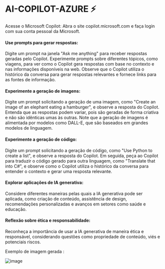 # AI-COPILOT-AZURE ⚡

Acesse o Microsoft Copilot: Abra o site copilot.microsoft.com e faça login com sua conta pessoal da Microsoft.

#### Use prompts para gerar respostas:

Digite um prompt na janela "Ask me anything" para receber respostas geradas pelo Copilot.
Experimente prompts sobre diferentes tópicos, como viagens, para ver como o Copilot gera respostas com base no contexto e nas informações disponíveis na web.
Observe que o Copilot utiliza o histórico da conversa para gerar respostas relevantes e fornece links para as fontes de informação.

#### Experimente a geração de imagens:

Digite um prompt solicitando a geração de uma imagem, como "Create an image of an elephant eating a hamburger", e observe a resposta do Copilot.
Entenda que as respostas podem variar, pois são geradas de forma criativa e não são idênticas umas às outras.
Note que a geração de imagens é alimentada por modelos como DALL-E, que são baseados em grandes modelos de linguagem.

#### Experimente a geração de código:

Digite um prompt solicitando a geração de código, como "Use Python to create a list", e observe a resposta do Copilot.
Em seguida, peça ao Copilot para traduzir o código gerado para outra linguagem, como "Translate that into C#", e observe como o Copilot utiliza o histórico da conversa para entender o contexto e gerar uma resposta relevante.

#### Explorar aplicações de IA generativa:

Considere diferentes maneiras pelas quais a IA generativa pode ser aplicada, como criação de conteúdo, assistência de design, recomendações personalizadas e avanços em setores como saúde e educação.

#### Reflexão sobre ética e responsabilidade:

Reconheça a importância de usar a IA generativa de maneira ética e responsável, considerando questões como propriedade de conteúdo, viés e potenciais riscos.

Exemplo de imagem gerada :

![image](https://github.com/nataliloure/AI-COPILOT-AZURE/assets/138037869/9143b368-701c-4821-b920-d5deb99eca47)
